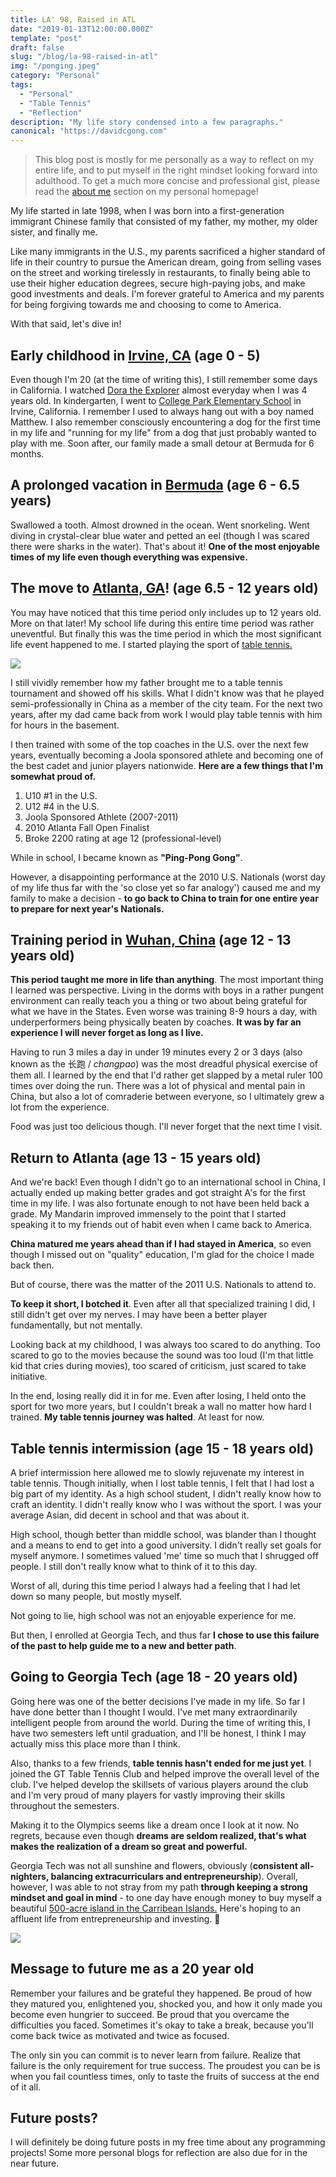```yaml
---
title: LA' 98, Raised in ATL
date: "2019-01-13T12:00:00.000Z"
template: "post"
draft: false
slug: "/blog/la-98-raised-in-atl"
img: "/ponging.jpeg"
category: "Personal"
tags:
  - "Personal"
  - "Table Tennis"
  - "Reflection"
description: "My life story condensed into a few paragraphs."
canonical: "https://davidcgong.com"
---
```


>This blog post is mostly for me personally as a way to reflect on my entire life, and to put myself in the right mindset looking forward into adulthood. To get a much more concise and professional gist, please read the [about me](../about) section on my personal homepage!

My life started in late 1998, when I was born into a first-generation immigrant Chinese family that consisted of my father, my mother, my older sister, and finally me.

Like many immigrants in the U.S., my parents sacrificed a higher standard of life in their country to pursue the American dream, going from selling vases on the street and working tirelessly in restaurants, to finally being able to use their higher education degrees, secure high-paying jobs, and make good investments and deals. I'm forever grateful to America and my parents for being forgiving towards me and choosing to come to America.

With that said, let's dive in!

## Early childhood in [Irvine, CA](https://en.wikipedia.org/wiki/Irvine,_California) (age 0 - 5)

Even though I'm 20 (at the time of writing this), I still remember some days in California. I watched [Dora the Explorer](https://en.wikipedia.org/wiki/Dora_the_Explorer) almost everyday when I was 4 years old. In kindergarten, I went to [College Park Elementary School](https://www.google.com/maps/place/College+Park+Elementary+School/@33.7059065,-117.7948362,17z/data=!3m1!4b1!4m5!3m4!1s0x80dcdc677bc10b5b:0xb29814546654fc0c!8m2!3d33.7059065!4d-117.7926475) in Irvine, California. I remember I used to always hang out with a boy named Matthew. I also remember consciously encountering a dog for the first time in my life and "running for my life" from a dog that just probably wanted to play with me. Soon after, our family made a small detour at Bermuda for 6 months.

## A prolonged vacation in [Bermuda](https://gotobermuda.com) (age 6 - 6.5 years)

Swallowed a tooth. Almost drowned in the ocean. Went snorkeling. Went diving in crystal-clear blue water and petted an eel (though I was scared there were sharks in the water). That's about it! **One of the most enjoyable times of my life even though everything was expensive.**

## The move to [Atlanta, GA](https://en.wikipedia.org/wiki/Atlanta)! (age 6.5 - 12 years old)

You may have noticed that this time period only includes up to 12 years old. More on that later! My school life during this entire time period was rather uneventful. But finally this was the time period in which the most significant life event happened to me. I started playing the sport of [table tennis.](https://en.wikipedia.org/wiki/Table_tennis)

![](/media/DavidGong.jpg)

I still vividly remember how my father brought me to a table tennis tournament and showed off his skills. What I didn't know was that he played semi-professionally in China as a member of the city team. For the next two years, after my dad came back from work I would play table tennis with him for hours in the basement.

I then trained with some of the top coaches in the U.S. over the next few years, eventually becoming a Joola sponsored athlete and becoming one of the best cadet and junior players nationwide. **Here are a few things that I'm somewhat proud of.**

1. U10 #1 in the U.S.
2. U12 #4 in the U.S.
3. Joola Sponsored Athlete (2007-2011)
4. 2010 Atlanta Fall Open Finalist
5. Broke 2200 rating at age 12 (professional-level)

While in school, I became known as **"Ping-Pong Gong"**.

However, a disappointing performance at the 2010 U.S. Nationals (worst day of my life thus far with the 'so close yet so far analogy') caused me and my family to make a decision - **to go back to China to train for one entire year to prepare for next year's Nationals.**

## Training period in [Wuhan, China](https://en.wikipedia.org/wiki/Wuhan) (age 12 - 13 years old)

**This period taught me more in life than anything**. The most important thing I learned was perspective. Living in the dorms with boys in a rather pungent environment can really teach you a thing or two about being grateful for what we have in the States. Even worse was training 8-9 hours a day, with underperformers being physically beaten by coaches. **It was by far an experience I will never forget as long as I live.**

Having to run 3 miles a day in under 19 minutes every 2 or 3 days (also known as the 长跑 / _changpao_) was the most dreadful physical exercise of them all. I learned by the end that I'd rather get slapped by a metal ruler 100 times over doing the run. There was a lot of physical and mental pain in China, but also a lot of comraderie between everyone, so I ultimately grew a lot from the experience.

Food was just too delicious though. I'll never forget that the next time I visit.

## Return to Atlanta (age 13 - 15 years old)

And we're back! Even though I didn't go to an international school in China, I actually ended up making better grades and got straight A's for the first time in my life. I was also fortunate enough to not have been held back a grade. My Mandarin improved immensely to the point that I started speaking it to my friends out of habit even when I came back to America.

**China matured me years ahead than if I had stayed in America**, so even though I missed out on "quality" education, I'm glad for the choice I made back then.

But of course, there was the matter of the 2011 U.S. Nationals to attend to.

**To keep it short, I botched it**. Even after all that specialized training I did, I still didn't get over my nerves. I may have been a better player fundamentally, but not mentally.

Looking back at my childhood, I was always too scared to do anything. Too scared to go to the movies because the sound was too loud (I'm that little kid that cries during movies), too scared of criticism, just scared to take initiative.

In the end, losing really did it in for me. Even after losing, I held onto the sport for two more years, but I couldn't break a wall no matter how hard I trained. **My table tennis journey was halted**. At least for now.

## Table tennis intermission (age 15 - 18 years old)

A brief intermission here allowed me to slowly rejuvenate my interest in table tennis. Though initially, when I lost table tennis, I felt that I had lost a big part of my identity. As a high school student, I didn't really know how to craft an identity. I didn't really know who I was without the sport. I was your average Asian, did decent in school and that was about it.

High school, though better than middle school, was blander than I thought and a means to end to get into a good university. I didn't really set goals for myself anymore. I sometimes valued 'me' time so much that I shrugged off people. I still don't really know what to think of it to this day.

Worst of all, during this time period I always had a feeling that I had let down so many people, but mostly myself.

Not going to lie, high school was not an enjoyable experience for me.

But then, I enrolled at Georgia Tech, and thus far **I chose to use this failure of the past to help guide me to a new and better path**.

## Going to Georgia Tech (age 18 - 20 years old)

Going here was one of the better decisions I've made in my life. So far I have done better than I thought I would. I've met many extraordinarily intelligent people from around the world. During the time of writing this, I have two semesters left until graduation, and I'll be honest, I think I may actually miss this place more than I think.

Also, thanks to a few friends, **table tennis hasn't ended for me just yet**. I joined the GT Table Tennis Club and helped improve the overall level of the club. I've helped develop the skillsets of various players around the club and I'm very proud of many players for vastly improving their skills throughout the semesters.

Making it to the Olympics seems like a dream once I look at it now. No regrets, because even though **dreams are seldom realized, that's what makes the realization of a dream so great and powerful.**

Georgia Tech was not all sunshine and flowers, obviously (**consistent all-nighters, balancing extracurriculars and entrepreneurship**). Overall, however, I was able to not stray from my path **through keeping a strong mindset and goal in mind** - to one day have enough money to buy myself a beautiful [500-acre island in the Carribean Islands.](https://www.privateislandsonline.com/search?view%5Bmap%5D=0&availability=sale&region=caribbean&q=&price_range=0%3A50000000&size_range=0%3A1000) Here's hoping to an affluent life from entrepreneurship and investing. 🤞

![](/media/caribbean-dream.jpg)

## Message to future me as a 20 year old

Remember your failures and be grateful they happened. Be proud of how they matured you, enlightened you, shocked you, and how it only made you become even hungrier to succeed. Be proud that you overcame the difficulties you faced. Sometimes it's okay to take a break, because you'll come back twice as motivated and twice as focused.

The only sin you can commit is to never learn from failure. Realize that failure is the only requirement for true success. The proudest you can be is when you fail countless times, only to taste the fruits of success at the end of it all.

## Future posts?

I will definitely be doing future posts in my free time about any programming projects! Some more personal blogs for reflection are also due for in the near future.